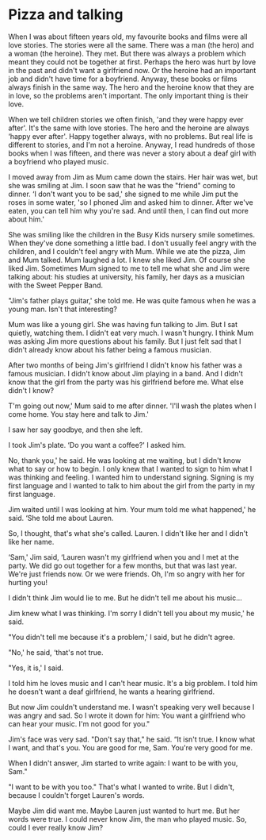 # Pizza and talking

When I was about fifteen years old, my favourite books and films were all love stories. The stories were all the same. There was a man (the hero) and a woman (the heroine). They met. But there was always a problem which meant they could not be together at first. Perhaps the hero was hurt by love in the past and didn't want a girlfriend now. Or the heroine had an important job and didn't have time for a boyfriend. Anyway, these books or films always finish in the same way. The hero and the heroine know that they are in love, so the problems aren't important. The only important thing is their love.

When we tell children stories we often finish, 'and they were happy ever after'. It's the same with love stories. The hero and the heroine are always ‘happy ever after'. Happy together always, with no problems. But real life is different to stories, and I'm not a heroine. Anyway, I read hundreds of those books when I was fifteen, and there was never a story about a deaf girl with a boyfriend who played music.

I moved away from Jim as Mum came down the stairs. Her hair was wet, but she was smiling at Jim. I soon saw that he was the "friend" coming to dinner. ‘I don't want you to be sad,' she signed to me while Jim put the roses in some water, 'so I phoned Jim and asked him to dinner. After we've eaten, you can tell him why you're sad. And until then, I can find out more about him.'

She was smiling like the children in the Busy Kids nursery smile sometimes. When they've done something a little bad. I don't usually feel angry with the children, and I couldn't feel angry with Mum. While we ate the pizza, Jim and Mum talked. Mum laughed a lot. I knew she liked Jim. Of course she liked Jim. Sometimes Mum signed to me to tell me what she and Jim were talking about: his studies at university, his family, her days as a musician with the Sweet Pepper Band.

"Jim's father plays guitar,' she told me. He was quite famous when he was a young man. Isn't that interesting?

Mum was like a young girl. She was having fun talking to Jim. But I sat quietly, watching them. I didn't eat very much. I wasn't hungry. I think Mum was asking Jim more questions about his family. But I just felt sad that I didn't already know about his father being a famous musician.

After two months of being Jim's girlfriend I didn't know his father was a famous musician. I didn't know about Jim playing in a band. And I didn't know that the girl from the party was his girlfriend before me. What else didn't I know?

T'm going out now,' Mum said to me after dinner. 'I'll wash the plates when I come home. You stay here and talk to Jim.'

I saw her say goodbye, and then she left.

I took Jim's plate. ‘Do you want a coffee?' I asked him.

No, thank you,' he said. He was looking at me waiting, but I didn't know what to say or how to begin. I only knew that I wanted to sign to him what I was thinking and feeling. I wanted him to understand signing. Signing is my first language and I wanted to talk to him about the girl from the party in my first language.

Jim waited until I was looking at him. Your mum told me what happened,' he said. ‘She told me about Lauren.

So, I thought, that's what she's called. Lauren. I didn't like her and I didn't like her name.

‘Sam,' Jim said, ‘Lauren wasn't my girlfriend when you and I met at the party. We did go out together for a few months, but that was last year. We're just friends now. Or we were friends. Oh, I'm so angry with her for hurting you!

I didn't think Jim would lie to me. But he didn't tell me about his music...

Jim knew what I was thinking. I'm sorry I didn't tell you about my music,' he said.

"You didn't tell me because it's a problem,' I said, but he didn't agree.

"No,' he said, ‘that's not true.

"Yes, it is,' I said.

I told him he loves music and I can't hear music. It's a big problem. I told him he doesn't want a deaf girlfriend, he wants a hearing girlfriend.

But now Jim couldn't understand me. I wasn't speaking very well because I was angry and sad. So I wrote it down for him: You want a girlfriend who can hear your music. I'm not good for you."

Jim's face was very sad. "Don't say that," he said. “It isn't true. I know what I want, and that's you. You are good for me, Sam. You're very good for me.

When I didn't answer, Jim started to write again: I want to be with you, Sam."

"I want to be with you too." That's what I wanted to write. But I didn't, because I couldn't forget Lauren's words.

Maybe Jim did want me. Maybe Lauren just wanted to hurt me. But her words were true. I could never know Jim, the man who played music. So, could I ever really know Jim?
